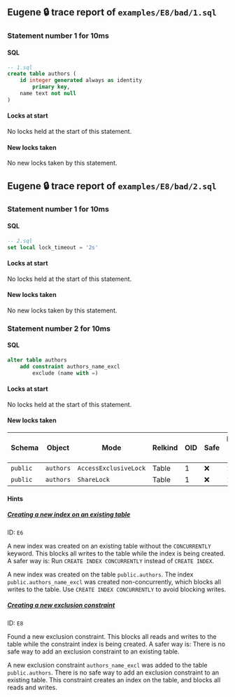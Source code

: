 ## Eugene 🔒 trace report of `examples/E8/bad/1.sql`



### Statement number 1 for 10ms

#### SQL

```sql
-- 1.sql
create table authors (
    id integer generated always as identity
        primary key,
    name text not null
)
```

#### Locks at start

No locks held at the start of this statement.

#### New locks taken

No new locks taken by this statement.



## Eugene 🔒 trace report of `examples/E8/bad/2.sql`



### Statement number 1 for 10ms

#### SQL

```sql
-- 2.sql
set local lock_timeout = '2s'
```

#### Locks at start

No locks held at the start of this statement.

#### New locks taken

No new locks taken by this statement.



### Statement number 2 for 10ms

#### SQL

```sql
alter table authors
    add constraint authors_name_excl
        exclude (name with =)
```

#### Locks at start

No locks held at the start of this statement.

#### New locks taken

| Schema | Object | Mode | Relkind | OID | Safe | Duration held (ms) |
|--------|--------|------|---------|-----|------|--------------------|
| `public` | `authors` | `AccessExclusiveLock` | Table | 1 | ❌ | 10 |
| `public` | `authors` | `ShareLock` | Table | 1 | ❌ | 10 |

#### Hints

##### [Creating a new index on an existing table](https://kaveland.no/eugene/hints/E6/)
ID: `E6`

A new index was created on an existing table without the `CONCURRENTLY` keyword. This blocks all writes to the table while the index is being created. A safer way is: Run `CREATE INDEX CONCURRENTLY` instead of `CREATE INDEX`.

A new index was created on the table `public.authors`. The index `public.authors_name_excl` was created non-concurrently, which blocks all writes to the table. Use `CREATE INDEX CONCURRENTLY` to avoid blocking writes.
##### [Creating a new exclusion constraint](https://kaveland.no/eugene/hints/E8/)
ID: `E8`

Found a new exclusion constraint. This blocks all reads and writes to the table while the constraint index is being created. A safer way is: There is no safe way to add an exclusion constraint to an existing table.

A new exclusion constraint `authors_name_excl` was added to the table `public.authors`. There is no safe way to add an exclusion constraint to an existing table. This constraint creates an index on the table, and blocks all reads and writes.

